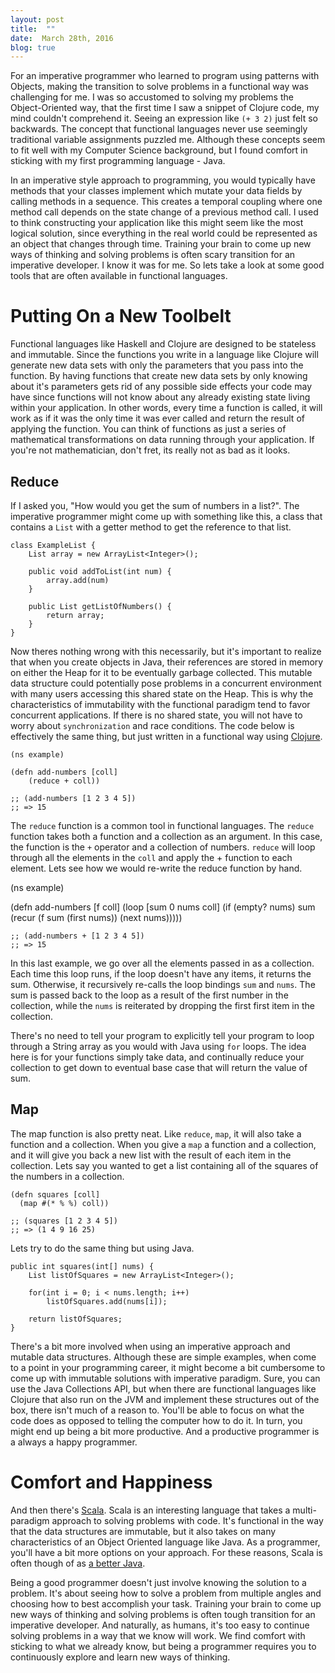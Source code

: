 ```yaml
---
layout: post
title:  ""
date:  March 28th, 2016
blog: true
---
```


For an imperative programmer who learned to program using patterns with Objects, making the transition to solve problems in a functional way was challenging for me. I was so accustomed to solving my problems the Object-Oriented way, that the first time I saw a snippet of Clojure code, my mind couldn't comprehend it. Seeing an expression like `(+ 3 2)` just felt so backwards. The concept that functional languages never use seemingly traditional variable assignments puzzled me. Although these concepts seem to fit well with my Computer Science background, but I found comfort in sticking with my first programming language - Java.

In an imperative style approach to programming, you would typically have methods that your classes implement which mutate your data fields by calling methods in a sequence. This creates a temporal coupling where one method call depends on the state change of a previous method call. I used to think constructing your application like this might seem like the most logical solution, since everything in the real world could be represented as an object that changes through time. Training your brain to come up new ways of thinking and solving problems is often scary transition for an imperative developer. I know it was for me. So lets take a look at some good tools that are often available in functional languages.

# Putting On a New Toolbelt

Functional languages like Haskell and Clojure are designed to be stateless and immutable. Since the functions you write in a language like Clojure will generate new data sets with only the parameters that you pass into the function. By having functions that create new data sets by only knowing about it's parameters gets rid of any possible side effects your code may have since functions will not know about any already existing state living within your application. In other words, every time a function is called, it will work as if it was the only time it was ever called and return the result of applying the function. You can think of functions as just a series of mathematical transformations on data running through your application. If you're not mathematician, don't fret, its really not as bad as it looks.

## Reduce

If I asked you, "How would you get the sum of numbers in a list?". The imperative programmer might come up with something like this, a class that contains a `List` with a getter method to get the reference to that list.

    class ExampleList {
        List array = new ArrayList<Integer>();

        public void addToList(int num) {
            array.add(num)
        }

        public List getListOfNumbers() {
            return array;
        }
    }

Now theres nothing wrong with this necessarily, but it's important to realize that when you create objects in Java, their references are stored in memory on either the Heap for it to be eventually garbage collected. This mutable data structure could potentially pose problems in a concurrent environment with many users accessing this shared state on the Heap. This is why the characteristics of immutability with the functional paradigm tend to favor concurrent applications. If there is no shared state, you will not have to worry about `synchronization` and race conditions. The code below is effectively the same thing, but just written in a functional way using [Clojure](https://clojure.org/).

    (ns example)

    (defn add-numbers [coll]
        (reduce + coll))

    ;; (add-numbers [1 2 3 4 5])
    ;; => 15

The `reduce` function is a common tool in functional languages. The `reduce` function takes both a function and a collection as an argument. In this case, the function is the `+` operator and a collection of numbers. `reduce` will loop through all the elements in the `coll` and apply the + function to each element. Lets see how we would re-write the reduce function by hand.

   (ns example)

   (defn add-numbers [f coll]
     (loop [sum 0
            nums coll]
       (if (empty? nums)
         sum
         (recur (f sum (first nums)) (next nums)))))

    ;; (add-numbers + [1 2 3 4 5])
    ;; => 15

In this last example, we go over all the elements passed in as a collection. Each time this loop runs, if the loop doesn't have any items, it returns the sum. Otherwise, it recursively re-calls the loop bindings `sum` and `nums`. The sum is passed back to the loop as a result of the first number in the collection, while the `nums` is reiterated by dropping the first first item in the collection.

There's no need to tell your program to explicitly tell your program to loop through a String array as you would with Java using `for` loops. The idea here is for your functions simply take data, and continually reduce your collection to get down to eventual base case that will return the value of sum.

## Map

The map function is also pretty neat. Like `reduce`, `map`, it will also take a function and a collection. When you give a `map` a function and a collection, and it will give you back a new list with the result of each item in the collection. Lets say you wanted to get a list containing all of the squares of the numbers in a collection.

    (defn squares [coll]
      (map #(* % %) coll))

    ;; (squares [1 2 3 4 5])
    ;; => (1 4 9 16 25)

Lets try to do the same thing but using Java.

    public int squares(int[] nums) {
        List listOfSquares = new ArrayList<Integer>();

        for(int i = 0; i < nums.length; i++)
            listOfSquares.add(nums[i]);

        return listOfSquares;
    }

There's a bit more involved when using an imperative approach and mutable data structures. Although these are simple examples, when come to a point in your programming career, it might become a bit cumbersome to come up with immutable solutions with imperative paradigm. Sure, you can use the Java Collections API, but when there are functional languages like Clojure that also run on the JVM and implement these structures out of the box, there isn't much of a reason to. You'll be able to focus on what the code does as opposed to telling the computer how to do it. In turn, you might end up being a bit more productive. And a productive programmer is a always a happy programmer.

# Comfort and Happiness

And then there's [Scala](http://www.scala-lang.org/). Scala is an interesting language that takes a multi-paradigm approach to solving problems with code. It's functional in the way that the data structures are immutable, but it also takes on many characteristics of an Object Oriented language like Java. As a programmer, you'll have a bit more options on your approach. For these reasons, Scala is often though of as [a better Java](http://alvinalexander.com/scala/using-scala-as-a-better-java).

Being a good programmer doesn't just involve knowing the solution to a problem. It's about seeing how to solve a problem from multiple angles and choosing how to best accomplish your task. Training your brain to come up new ways of thinking and solving problems is often tough transition for an imperative developer. And naturally, as humans, it's too easy to continue solving problems in a way that we know will work. We find comfort with sticking to what we already know, but being a programmer requires you to continuously explore and learn new ways of thinking.
